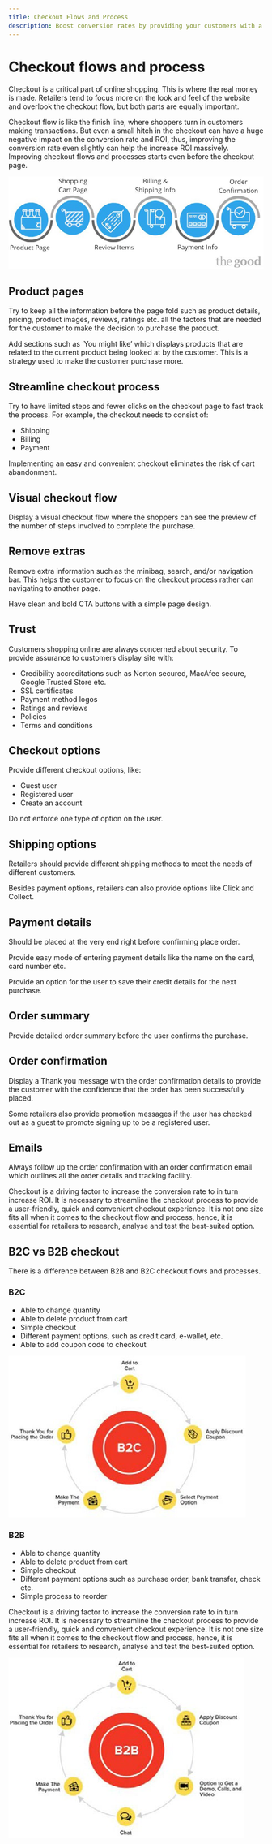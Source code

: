 ```yaml
---
title: Checkout Flows and Process
description: Boost conversion rates by providing your customers with a seamless checkout experience.
---
```


# Checkout flows and process

Checkout is a critical part of online shopping. This is where the real money is made. Retailers tend to focus more on the look and feel of the website and overlook the checkout flow, but both parts are equally important.

Checkout flow is like the finish line, where shoppers turn in customers making transactions. But even a small hitch in the checkout can have a huge negative impact on the conversion rate and ROI, thus, improving the conversion rate even slightly can help the increase ROI massively. Improving checkout flows and processes starts even before the checkout page.

![Checkout process flow diagram](../../assets/playbooks/checkout-diagram.png)

## Product pages

Try to keep all the information before the page fold such as product details, pricing, product images, reviews, ratings etc. all the factors that are needed for the customer to make the decision to purchase the product.

Add sections such as ‘You might like’ which displays products that are related to the current product being looked at by the customer. This is a strategy used to make the customer purchase more.

## Streamline checkout process

Try to have limited steps and fewer clicks on the checkout page to fast track the process. For example, the checkout needs to consist of:

- Shipping
- Billing
- Payment

Implementing an easy and convenient checkout eliminates the risk of cart abandonment.

## Visual checkout flow

Display a visual checkout flow where the shoppers can see the preview of the number of steps involved to complete the purchase.

## Remove extras

Remove extra information such as the minibag, search, and/or navigation bar. This helps the customer to focus on the checkout process rather can navigating to another page.

Have clean and bold CTA buttons with a simple page design.

## Trust

Customers shopping online are always concerned about security. To provide assurance to customers display site with:

- Credibility accreditations such as Norton secured, MacAfee secure, Google Trusted Store etc.
- SSL certificates
- Payment method logos
- Ratings and reviews
- Policies
- Terms and conditions

## Checkout options

Provide different checkout options, like:

- Guest user
- Registered user
- Create an account

Do not enforce one type of option on the user.

## Shipping options

Retailers should provide different shipping methods to meet the needs of different customers.

Besides payment options, retailers can also provide options like Click and Collect.

## Payment details

Should be placed at the very end right before confirming place order.

Provide easy mode of entering payment details like the name on the card, card number etc.

Provide an option for the user to save their credit details for the next purchase.

## Order summary

Provide detailed order summary before the user confirms the
purchase.

## Order confirmation

Display a Thank you message with the order confirmation details to provide the customer with the confidence that the order has been successfully placed.

Some retailers also provide promotion messages if the user has checked out as a guest to promote signing up to be a registered user.

## Emails

Always follow up the order confirmation with an order confirmation email which outlines all the order details and tracking facility.

Checkout is a driving factor to increase the conversion rate to in turn increase ROI. It is necessary to streamline the checkout process to provide a user-friendly, quick and convenient checkout experience. It is not one size fits all when it comes to the checkout flow and process, hence, it is essential for retailers to research, analyse and test the best-suited option.

## B2C vs B2B checkout

There is a difference between B2B and B2C checkout flows and processes.

### B2C

- Able to change quantity
- Able to delete product from cart
- Simple checkout
- Different payment options, such as credit card, e-wallet, etc.
- Able to add coupon code to checkout

![B2C checkout diagram](../../assets/playbooks/checkout-b2c.png)

### B2B

- Able to change quantity
- Able to delete product from cart
- Simple checkout
- Different payment options such as purchase order, bank transfer, check etc.
- Simple process to reorder

Checkout is a driving factor to increase the conversion rate to in turn increase ROI. It is necessary to streamline the checkout process to provide a user-friendly, quick and convenient checkout experience. It is not one size fits all when it comes to the checkout flow and process, hence, it is essential for retailers to research, analyse and test the best-suited option.

![B2B checkout diagram](../../assets/playbooks/checkout-b2b.png)
